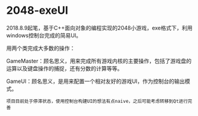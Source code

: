 # 2048-exeUI
2018.8.9起笔，基于C++面向对象的编程实现的2048小游戏，exe格式下，利用windows控制台完成的简易UI。

用两个类完成大多数的操作：

GameMaster：顾名思义，用来完成所有游戏内核的主要操作，包括了游戏盘的运算以及键盘操作的捕捉，还有分数的计算等等。

GameUI：顾名思义，是用来配置一个相对友好的游戏UI，作为控制台的输出模式。

`项目目前处于停滞状态，使用控制台构建UI的想法有点naive，之后可能考虑转移到Qt进行完善`

